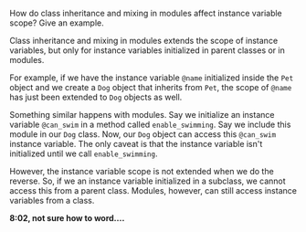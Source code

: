 How do class inheritance and mixing in modules affect instance variable scope? Give an example.

Class inheritance and mixing in modules extends the scope of instance variables, but only for instance variables initialized in parent classes or in modules.

For example, if we have the instance variable `@name` initialized inside the `Pet` object and we create a `Dog` object that inherits from `Pet`, the scope of `@name` has just been extended to `Dog` objects as well.

Something similar happens with modules. Say we initialize an instance variable `@can_swim` in a method called `enable_swimming`. Say we include this module in our `Dog` class. Now, our `Dog` object can access this `@can_swim` instance variable. The only caveat is that the instance variable isn't initialized until we call `enable_swimming`.

However, the instance variable scope is not extended when we do the reverse. So, if we an instance variable initialized in a subclass, we cannot access this from a parent class. Modules, however, can still access instance variables from a class.

**8:02, not sure how to word....**